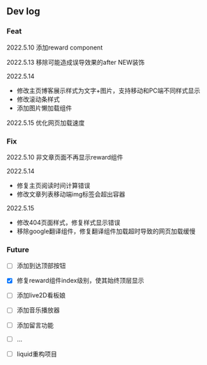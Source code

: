 ## Dev log

### Feat

2022.5.10 添加reward component

2022.5.13 移除可能造成误导效果的after NEW装饰

2022.5.14 

- 修改主页博客展示样式为文字+图片，支持移动和PC端不同样式显示
- 修改滚动条样式
- 添加图片懒加载组件

2022.5.15 优化网页加载速度

### Fix

2022.5.10 非文章页面不再显示reward组件

2022.5.14 

- 修复主页阅读时间计算错误
- 修改文章列表移动端img标签会超出容器

2022.5.15 

- 修改404页面样式，修复样式显示错误
- 移除google翻译组件，修复翻译组件加载超时导致的网页加载缓慢





### Future

- [ ] 添加到达顶部按钮
- [x] 修复reward组件index级别，使其始终顶层显示
- [ ] 添加live2D看板娘
- [ ] 添加音乐播放器
- [ ] 添加留言功能
- [ ] ...
- [ ] liquid重构项目



